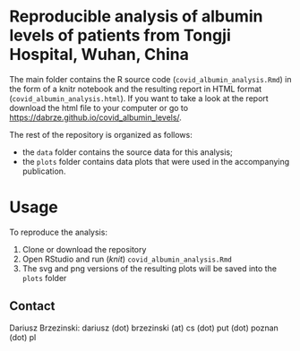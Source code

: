 # Reproducible analysis of albumin levels of patients from Tongji Hospital, Wuhan, China

The main folder contains the R source code (`covid_albumin_analysis.Rmd`) in the form of a knitr notebook and the resulting report in HTML format (`covid_albumin_analysis.html`). If you want to take a look at the report download the html file to your computer or go to https://dabrze.github.io/covid_albumin_levels/.

The rest of the repository is organized as follows:

- the `data` folder contains the source data for this analysis;
- the `plots` folder contains data plots that were used in the accompanying publication.

# Usage

To reproduce the analysis:

1. Clone or download the repository
2. Open RStudio and run (*knit*) `covid_albumin_analysis.Rmd`
3. The svg and png versions of the resulting plots will be saved into the `plots` folder


## Contact
Dariusz Brzezinski: dariusz (dot) brzezinski (at) cs (dot) put (dot) poznan (dot) pl